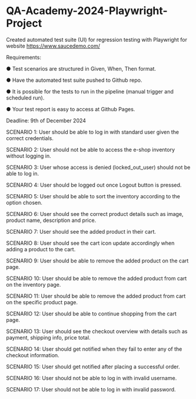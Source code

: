 # QA-Academy-2024-Playwright-Project
Created automated test suite (UI) for regression testing with Playwright for website https://www.saucedemo.com/

Requirements:

●	Test scenarios are structured in Given, When, Then format.

●	Have the automated test suite pushed to Github repo.

●	It is possible for the tests to run in the pipeline (manual trigger and scheduled run).

●	Your test report is easy to access at Github Pages.

Deadline: 9th of December 2024

SCENARIO 1: User should be able to log in with standard user given the correct credentials.

SCENARIO 2: User should not be able to access the e-shop inventory without logging in.

SCENARIO 3: User whose access is denied (locked_out_user) should not be able to log in.

SCENARIO 4: User should be logged out once Logout button is pressed.

SCENARIO 5: User should be able to sort the inventory according to the option chosen.

SCENARIO 6: User should see the correct product details such as image, product name, description and price.

SCENARIO 7: User should see the added product in their cart.

SCENARIO 8: User should see the cart icon update accordingly when adding a product to the cart.

SCENARIO 9: User should be able to remove the added product on the cart page.

SCENARIO 10: User should be able to remove the added product from cart on the inventory page.

SCENARIO 11: User should be able to remove the added product from cart on the specific product page.

SCENARIO 12: User should be able to continue shopping from the cart page.

SCENARIO 13: User should see the checkout overview with details such as payment, shipping info, price total.

SCENARIO 14: User should get notified when they fail to enter any of the checkout information.

SCENARIO 15: User should get notified after placing a successful order.

SCENARIO 16: User should not be able to log in with invalid username.

SCENARIO 17: User should not be able to log in with invalid password.
